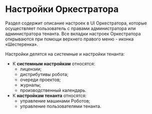 # Настройки Оркестратора

Раздел содержит описание настроек в UI Оркестратора, которые осуществляет пользователь с правами администратора или администратора тенанта. Все вкладки настроек Оркестратора открываются при помощи верхнего правого меню - иконка «Шестеренка».

Настройки делятся на системные и настройки тенанта:

* К **системным настройкам** относятся: 
  * лицензии; 
  * дистрибутивы робота;
  * очереди проектов; 
  * журналы; 
  * производственный календарь. 
* К **настройкам тенанта** относятся: 
  * управление машинами Роботов; 
  * управление пользователями тенанта.

